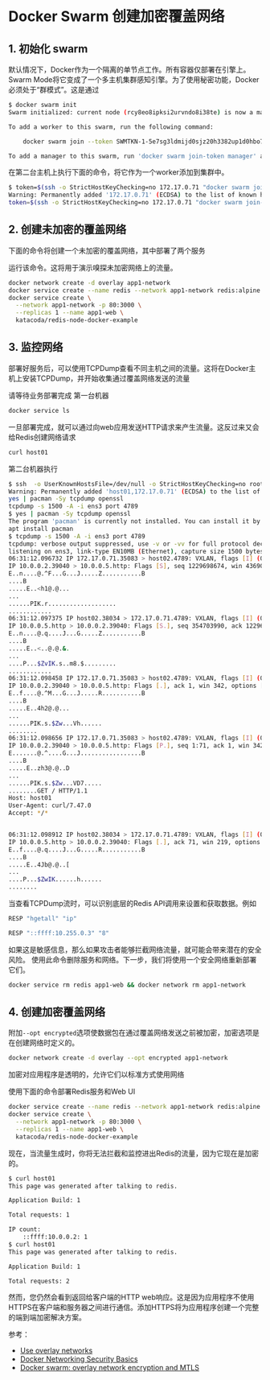 #  Docker Swarm 创建加密覆盖网络


## 1. 初始化 swarm
默认情况下，Docker作为一个隔离的单节点工作。所有容器仅部署在引擎上。Swarm Mode将它变成了一个多主机集群感知引擎。为了使用秘密功能，Docker必须处于“群模式”。这是通过

```bash
$ docker swarm init
Swarm initialized: current node (rcy8eo8ipksi2urvndo8i38te) is now a manager.

To add a worker to this swarm, run the following command:

    docker swarm join --token SWMTKN-1-5e7sg3ldmijd0sjz20h3382up1d0hbo7nibk465i325yup9jgf-8zhcijlpb1ufbhnzu4drcy7g3 172.17.0.71:2377

To add a manager to this swarm, run 'docker swarm join-token manager' and follow the instructions.
```
在第二台主机上执行下面的命令，将它作为一个worker添加到集群中。

```bash
$ token=$(ssh -o StrictHostKeyChecking=no 172.17.0.71 "docker swarm join-token -q worker") && docker swarm join 172.17.0.71:2377 --token $token
Warning: Permanently added '172.17.0.71' (ECDSA) to the list of known hosts.
token=$(ssh -o StrictHostKeyChecking=no 172.17.0.71 "docker swarm join-token -q worker") && docker swarm join 172.17.0.71:2377 --token $token
```
## 2. 创建未加密的覆盖网络
下面的命令将创建一个未加密的覆盖网络，其中部署了两个服务

运行该命令。这将用于演示嗅探未加密网络上的流量。

```bash
docker network create -d overlay app1-network
docker service create --name redis --network app1-network redis:alpine
docker service create \
  --network app1-network -p 80:3000 \
  --replicas 1 --name app1-web \
  katacoda/redis-node-docker-example
```

## 3. 监控网络
部署好服务后，可以使用TCPDump查看不同主机之间的流量。这将在Docker主机上安装TCPDump，并开始收集通过覆盖网络发送的流量

请等待业务部署完成
第一台机器

```bash
docker service ls
```

一旦部署完成，就可以通过向web应用发送HTTP请求来产生流量。这反过来又会给Redis创建网络请求

```bash
curl host01
```

第二台机器执行

```bash
$ ssh  -o UserKnownHostsFile=/dev/null -o StrictHostKeyChecking=no root@host01
Warning: Permanently added 'host01,172.17.0.71' (ECDSA) to the list of known hosts.
yes | pacman -Sy tcpdump openssl
tcpdump -s 1500 -A -i ens3 port 4789
$ yes | pacman -Sy tcpdump openssl
The program 'pacman' is currently not installed. You can install it by typing:
apt install pacman
$ tcpdump -s 1500 -A -i ens3 port 4789
tcpdump: verbose output suppressed, use -v or -vv for full protocol decode
listening on ens3, link-type EN10MB (Ethernet), capture size 1500 bytes
06:31:12.096732 IP 172.17.0.71.35083 > host02.4789: VXLAN, flags [I] (0x08), vni 4096
IP 10.0.0.2.39040 > 10.0.0.5.http: Flags [S], seq 1229698674, win 43690, options [mss 65495,sackOK,TS val 64177 ecr 0,nop,wscale 7], length 0
E..n....@.^F...G...J.....Z...........B
....B
.....E..<h1@.@...
...
......PIK.r...................
............
06:31:12.097375 IP host02.38034 > 172.17.0.71.4789: VXLAN, flags [I] (0x08), vni 4096
IP 10.0.0.5.http > 10.0.0.2.39040: Flags [S.], seq 354703990, ack 1229698675, win 27960, options [mss 1410,sackOK,TS val 62946 ecr 64177,nop,wscale 7], length 0
E..n....@.q....J...G.....Z...........B
....B
.....E..<..@.@.&.
...
....P...$ZvIK.s..m8.$.........
............
06:31:12.098458 IP 172.17.0.71.35083 > host02.4789: VXLAN, flags [I] (0x08), vni 4096
IP 10.0.0.2.39040 > 10.0.0.5.http: Flags [.], ack 1, win 342, options [nop,nop,TS val 64178 ecr 62946], length 0
E..f....@.^M...G...J.....R...........B
....B
.....E..4h2@.@...
...
......PIK.s.$Zw...Vh......
........
06:31:12.098656 IP 172.17.0.71.35083 > host02.4789: VXLAN, flags [I] (0x08), vni 4096
IP 10.0.0.2.39040 > 10.0.0.5.http: Flags [P.], seq 1:71, ack 1, win 342, options [nop,nop,TS val 64178 ecr 62946], length 70: HTTP: GET / HTTP/1.1
E.......@.^....G...J.................B
....B
.....E..zh3@.@..D
...
......PIK.s.$Zw...VD7.....
........GET / HTTP/1.1
Host: host01
User-Agent: curl/7.47.0
Accept: */*


06:31:12.098912 IP host02.38034 > 172.17.0.71.4789: VXLAN, flags [I] (0x08), vni 4096
IP 10.0.0.5.http > 10.0.0.2.39040: Flags [.], ack 71, win 219, options [nop,nop,TS val 62947 ecr 64178], length 0
E..f....@.q....J...G.....R...........B
....B
.....E..4Jb@.@..[
...
....P...$ZwIK......h......
........
```



当查看TCPDump流时，可以识别底层的Redis API调用来设置和获取数据。例如

```bash
RESP "hgetall" "ip"

RESP "::ffff:10.255.0.3" "8"
```

如果这是敏感信息，那么如果攻击者能够拦截网络流量，就可能会带来潜在的安全风险。
使用此命令删除服务和网络。下一步，我们将使用一个安全网络重新部署它们。

```bash
docker service rm redis app1-web && docker network rm app1-network
```

## 4. 创建加密覆盖网络
附加`--opt encrypted`选项使数据包在通过覆盖网络发送之前被加密，加密选项是在创建网络时定义的。

```bash
docker network create -d overlay --opt encrypted app1-network
```
加密对应用程序是透明的，允许它们以标准方式使用网络

使用下面的命令部署Redis服务和Web UI

```bash
docker service create --name redis --network app1-network redis:alpine
docker service create \
  --network app1-network -p 80:3000 \
  --replicas 1 --name app1-web \
  katacoda/redis-node-docker-example
```
现在，当流量生成时，你将无法拦截和监控进出Redis的流量，因为它现在是加密的。

```bash
$ curl host01
This page was generated after talking to redis.

Application Build: 1

Total requests: 1

IP count: 
    ::ffff:10.0.0.2: 1
$ curl host01
This page was generated after talking to redis.

Application Build: 1

Total requests: 2
```
然而，您仍然会看到返回给客户端的HTTP web响应。这是因为应用程序不使用HTTPS在客户端和服务器之间进行通信。添加HTTPS将为应用程序创建一个完整的端到端加密解决方案。

参考：

 - [Use overlay networks](https://docs.docker.com/network/overlay/)
 - [Docker Networking Security Basics](https://dockerlabs.collabnix.com/advanced/security/networking/)
 - [Docker swarm: overlay network encryption and MTLS](https://lovethepenguin.com/docker-swarm-overlay-network-encryption-and-mtls-5fba4ce3e266)


